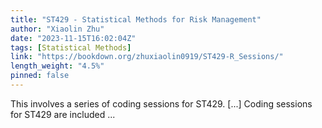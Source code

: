 ```yaml
---
title: "ST429 - Statistical Methods for Risk Management"
author: "Xiaolin Zhu"
date: "2023-11-15T16:02:04Z"
tags: [Statistical Methods]
link: "https://bookdown.org/zhuxiaolin0919/ST429-R_Sessions/"
length_weight: "4.5%"
pinned: false
---
```


This involves a series of coding sessions for ST429. [...] Coding sessions for ST429 are included ...
